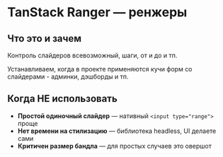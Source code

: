 # TanStack Ranger — ренжеры

## Что это и зачем

Контроль слайдеров всевозможный, шаги, от и до и тп.

Устанавливаем, когда в проекте применяются кучи форм со слайдерами - админки, дэшборды и тп.

## Когда НЕ использовать

- **Простой одиночный слайдер** — нативный `<input type="range">` проще
- **Нет времени на стилизацию** — библиотека headless, UI делаете сами
- **Критичен размер бандла** — для простых случаев это овершот
